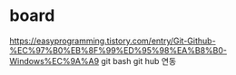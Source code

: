 # board
https://easyprogramming.tistory.com/entry/Git-Github-%EC%97%B0%EB%8F%99%ED%95%98%EA%B8%B0-Windows%EC%9A%A9
git bash git hub 연동
